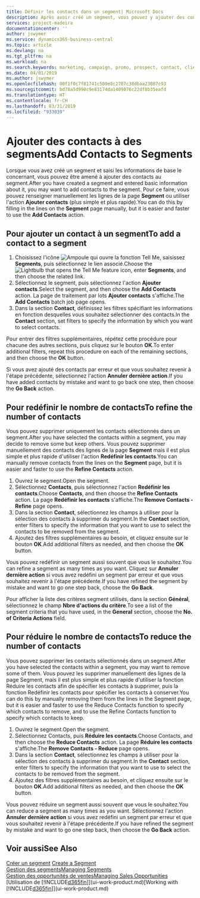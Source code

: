 ```yaml
---
title: Définir les contacts dans un segment| Microsoft Docs
description: Après avoir créé un segment, vous pouvez y ajouter des contacts, par exemple, dans le cadre d'une campagne marketing visant des clients particuliers.
services: project-madeira
documentationcenter: ''
author: jswymer
ms.service: dynamics365-business-central
ms.topic: article
ms.devlang: na
ms.tgt_pltfrm: na
ms.workload: na
ms.search.keywords: marketing, campaign, promo, prospect, contact, client, customer
ms.date: 04/01/2019
ms.author: jswymer
ms.openlocfilehash: 00f1f0c7f81741c509e8c2707c38dbaa23087c93
ms.sourcegitcommit: bd78a5d990c9e83174da1409076c22df8b35eafd
ms.translationtype: HT
ms.contentlocale: fr-CH
ms.lasthandoff: 03/31/2019
ms.locfileid: "933039"
---
```

# <a name="add-contacts-to-segments"></a><span data-ttu-id="7d22b-103">Ajouter des contacts à des segments</span><span class="sxs-lookup"><span data-stu-id="7d22b-103">Add Contacts to Segments</span></span>
<span data-ttu-id="7d22b-104">Lorsque vous avez créé un segment et saisi les informations de base le concernant, vous pouvez être amené à ajouter des contacts au segment.</span><span class="sxs-lookup"><span data-stu-id="7d22b-104">After you have created a segment and entered basic information about it, you may want to add contacts to the segment.</span></span> <span data-ttu-id="7d22b-105">Pour ce faire, vous pouvez renseigner manuellement les lignes de la page **Segment** ou utiliser l'action **Ajouter contacts** (plus simple et plus rapide).</span><span class="sxs-lookup"><span data-stu-id="7d22b-105">You can do this by filling in the lines on the **Segment** page manually, but it is easier and faster to use the **Add Contacts** action.</span></span>

## <a name="to-add-a-contact-to-a-segment"></a><span data-ttu-id="7d22b-106">Pour ajouter un contact à un segment</span><span class="sxs-lookup"><span data-stu-id="7d22b-106">To add a contact to a segment</span></span>
1. <span data-ttu-id="7d22b-107">Choisissez l'icône ![Ampoule qui ouvre la fonction Tell Me](media/ui-search/search_small.png "Dites-moi ce que vous voulez faire"), saisissez **Segments**, puis sélectionnez le lien associé.</span><span class="sxs-lookup"><span data-stu-id="7d22b-107">Choose the ![Lightbulb that opens the Tell Me feature](media/ui-search/search_small.png "Tell me what you want to do") icon, enter **Segments**, and then choose the related link.</span></span>  
2. <span data-ttu-id="7d22b-108">Sélectionnez le segment, puis sélectionnez l'action **Ajouter contacts**.</span><span class="sxs-lookup"><span data-stu-id="7d22b-108">Select the segment, and then choose the **Add Contacts** action.</span></span> <span data-ttu-id="7d22b-109">La page de traitement par lots **Ajouter contacts** s'affiche.</span><span class="sxs-lookup"><span data-stu-id="7d22b-109">The **Add Contacts** batch job page opens.</span></span>
3. <span data-ttu-id="7d22b-110">Dans la section **Contact**, définissez les filtres spécifiant les informations en fonction desquelles vous souhaitez sélectionner des contacts.</span><span class="sxs-lookup"><span data-stu-id="7d22b-110">In the **Contact** section, set filters to specify the information by which you want to select contacts.</span></span>

<span data-ttu-id="7d22b-111">Pour entrer des filtres supplémentaires, répétez cette procédure pour chacune des autres sections, puis cliquez sur le bouton **OK**.</span><span class="sxs-lookup"><span data-stu-id="7d22b-111">To enter additional filters, repeat this procedure on each of the remaining sections, and then choose the **OK** button.</span></span>

<span data-ttu-id="7d22b-112">Si vous avez ajouté des contacts par erreur et que vous souhaitez revenir à l'étape précédente, sélectionnez l'action **Annuler dernière action**.</span><span class="sxs-lookup"><span data-stu-id="7d22b-112">If you have added contacts by mistake and want to go back one step, then choose the **Go Back** action.</span></span>

## <a name="to-refine-the-number-of-contacts"></a><span data-ttu-id="7d22b-113">Pour redéfinir le nombre de contacts</span><span class="sxs-lookup"><span data-stu-id="7d22b-113">To refine the number of contacts</span></span>
<span data-ttu-id="7d22b-114">Vous pouvez supprimer uniquement les contacts sélectionnés dans un segment.</span><span class="sxs-lookup"><span data-stu-id="7d22b-114">After you have selected the contacts within a segment, you may decide to remove some but keep others.</span></span> <span data-ttu-id="7d22b-115">Vous pouvez supprimer manuellement des contacts des lignes de la page **Segment** mais il est plus simple et plus rapide d'utiliser l'action **Redéfinir les contacts**.</span><span class="sxs-lookup"><span data-stu-id="7d22b-115">You can manually remove contacts from the lines on the **Segment** page, but it is easier and faster to use the **Refine Contacts** action.</span></span>

1. <span data-ttu-id="7d22b-116">Ouvrez le segment.</span><span class="sxs-lookup"><span data-stu-id="7d22b-116">Open the segment.</span></span>
2. <span data-ttu-id="7d22b-117">Sélectionnez **Contacts**, puis sélectionnez l'action **Redéfinir les contacts**.</span><span class="sxs-lookup"><span data-stu-id="7d22b-117">Choose **Contacts**, and then choose the **Refine Contacts** action.</span></span> <span data-ttu-id="7d22b-118">La page **Redéfinir les contacts** s'affiche.</span><span class="sxs-lookup"><span data-stu-id="7d22b-118">The **Remove Contacts - Refine** page opens.</span></span>
3. <span data-ttu-id="7d22b-119">Dans la section **Contact**, sélectionnez les champs à utiliser pour la sélection des contacts à supprimer du segment.</span><span class="sxs-lookup"><span data-stu-id="7d22b-119">In the **Contact** section, enter filters to specify the information that you want to use to select the contacts to be removed from the segment.</span></span>
4. <span data-ttu-id="7d22b-120">Ajoutez des filtres supplémentaires au besoin, et cliquez ensuite sur le bouton **OK**.</span><span class="sxs-lookup"><span data-stu-id="7d22b-120">Add additional filters as needed, and then choose the **OK** button.</span></span>

<span data-ttu-id="7d22b-121">Vous pouvez redéfinir un segment aussi souvent que vous le souhaitez.</span><span class="sxs-lookup"><span data-stu-id="7d22b-121">You can refine a segment as many times as you want.</span></span> <span data-ttu-id="7d22b-122">Cliquez sur **Annuler dernière action** si vous avez redéfini un segment par erreur et que vous souhaitez revenir à l'étape précédente.</span><span class="sxs-lookup"><span data-stu-id="7d22b-122">If you have refined the segment by mistake and want to go one step back, choose the **Go Back**.</span></span>

<span data-ttu-id="7d22b-123">Pour afficher la liste des critères segment utilisés, dans la section **Général**, sélectionnez le champ **Nbre d'actions du critère**.</span><span class="sxs-lookup"><span data-stu-id="7d22b-123">To see a list of the segment criteria that you have used, in the **General** section, choose the **No. of Criteria Actions** field.</span></span>

## <a name="to-reduce-the-number-of-contacts"></a><span data-ttu-id="7d22b-124">Pour réduire le nombre de contacts</span><span class="sxs-lookup"><span data-stu-id="7d22b-124">To reduce the number of contacts</span></span>
<span data-ttu-id="7d22b-125">Vous pouvez supprimer les contacts sélectionnés dans un segment.</span><span class="sxs-lookup"><span data-stu-id="7d22b-125">After you have selected the contacts within a segment, you may want to remove some of them.</span></span> <span data-ttu-id="7d22b-126">Vous pouvez les supprimer manuellement des lignes de la page Segment, mais il est plus simple et plus rapide d'utiliser la fonction Réduire les contacts afin de spécifier les contacts à supprimer, puis la fonction Redéfinir les contacts pour spécifier les contacts à conserver.</span><span class="sxs-lookup"><span data-stu-id="7d22b-126">You can do this by manually removing them from the lines in the Segment page, but it is easier and faster to use the Reduce Contacts function to specify which contacts to remove, and to use the Refine Contacts function to specify which contacts to keep.</span></span>

1. <span data-ttu-id="7d22b-127">Ouvrez le segment.</span><span class="sxs-lookup"><span data-stu-id="7d22b-127">Open the segment.</span></span>
2. <span data-ttu-id="7d22b-128">Sélectionnez Contacts, puis **Réduire les contacts**.</span><span class="sxs-lookup"><span data-stu-id="7d22b-128">Choose Contacts, and then choose the **Reduce Contacts** action.</span></span> <span data-ttu-id="7d22b-129">La page **Réduire les contacts** s'affiche.</span><span class="sxs-lookup"><span data-stu-id="7d22b-129">The **Remove Contacts - Reduce** page opens.</span></span>
3. <span data-ttu-id="7d22b-130">Dans la section **Contact**, sélectionnez les champs à utiliser pour la sélection des contacts à supprimer du segment.</span><span class="sxs-lookup"><span data-stu-id="7d22b-130">In the **Contact** section, enter filters to specify the information that you want to use to select the contacts to be removed from the segment.</span></span>
4. <span data-ttu-id="7d22b-131">Ajoutez des filtres supplémentaires au besoin, et cliquez ensuite sur le bouton **OK**.</span><span class="sxs-lookup"><span data-stu-id="7d22b-131">Add additional filters as needed, and then choose the **OK** button.</span></span>

<span data-ttu-id="7d22b-132">Vous pouvez réduire un segment aussi souvent que vous le souhaitez.</span><span class="sxs-lookup"><span data-stu-id="7d22b-132">You can reduce a segment as many times as you want.</span></span> <span data-ttu-id="7d22b-133">Sélectionnez l'action **Annuler dernière action** si vous avez redéfini un segment par erreur et que vous souhaitez revenir à l'étape précédente.</span><span class="sxs-lookup"><span data-stu-id="7d22b-133">If you have refined the segment by mistake and want to go one step back, then choose the **Go Back** action.</span></span>

## <a name="see-also"></a><span data-ttu-id="7d22b-134">Voir aussi</span><span class="sxs-lookup"><span data-stu-id="7d22b-134">See Also</span></span>
<span data-ttu-id="7d22b-135">[Créer un segment](marketing-how-create-segment.md) </span><span class="sxs-lookup"><span data-stu-id="7d22b-135">[Create a Segment](marketing-how-create-segment.md) </span></span>  
[<span data-ttu-id="7d22b-136">Gestion des segments</span><span class="sxs-lookup"><span data-stu-id="7d22b-136">Managing Segments</span></span>](marketing-segments.md)  
[<span data-ttu-id="7d22b-137">Gestion des opportunités de ventes</span><span class="sxs-lookup"><span data-stu-id="7d22b-137">Managing Sales Opportunities</span></span>](marketing-manage-sales-opportunities.md)  
<span data-ttu-id="7d22b-138">[Utilisation de [!INCLUDE[d365fin](includes/d365fin_md.md)]](ui-work-product.md)</span><span class="sxs-lookup"><span data-stu-id="7d22b-138">[Working with [!INCLUDE[d365fin](includes/d365fin_md.md)]](ui-work-product.md)</span></span>  
